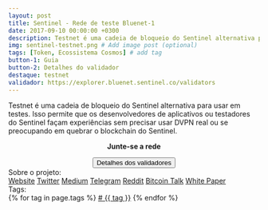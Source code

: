 ```yaml
---
layout: post
title: Sentinel - Rede de teste Bluenet-1
date: 2017-09-10 00:00:00 +0300
description: Testnet é uma cadeia de bloqueio do Sentinel alternativa para usar em testes. Isso permite que os desenvolvedores de aplicativos ou testadores do Sentinel façam experiências sem precisar usar DVPN real ou se preocupando em quebrar o blockchain do Sentinel. # Add post description (optional)
img: sentinel-testnet.png # Add image post (optional)
tags: [Token, Ecossistema Cosmos] # add tag
button-1: Guia
button-2: Detalhes do validador
destaque: testnet
validador: https://explorer.bluenet.sentinel.co/validators
---
```

Testnet é uma cadeia de bloqueio do Sentinel alternativa para usar em testes. Isso permite que os desenvolvedores de aplicativos ou testadores do Sentinel façam experiências sem precisar usar DVPN real ou se preocupando em quebrar o blockchain do Sentinel.

<center>
<p><b>Junte-se a rede</b></p>
<a href="https://explorer.bluenet.sentinel.co/validators" target="_blank"><button type="button" class="btn btn-success larger">Detalhes dos validadores</button></a>
</center>

<div class="page-footer">
  <div class="page-share">
  Sobre o projeto: <br />
    <a href="https://sentinel.co/" title="Website" target="_blank">Website</a>
    <a href="https://twitter.com/Sentinel_co" title="Twitter" target="_blank">Twitter</a>
    <a href="https://medium.com/sentinel" title="Medium" target="_blank">Medium</a>
    <a href="https://t.me/SentinelNodeNetwork" title="Telegram" target="_blank">Telegram</a>
    <a href="http://reddit.com/r/SENT" title="Reddit" target="_blank">Reddit</a>
    <a href="https://bitcointalk.org/index.php?topic=2233859.0" title="Bitcoin Talk" target="_blank">Bitcoin Talk</a>
    <a href="https://sentinel.co/whitepaper/" title="White Paper" target="_blank">White Paper</a>

  </div>
  <div class="page-tag">
  Tags: <br />
    {% for tag in page.tags %}
      <a href="{{site.baseurl}}/tags#{{tag}}" class="tag">&#35; {{ tag }}</a>
    {% endfor %}
  </div>
</div>
